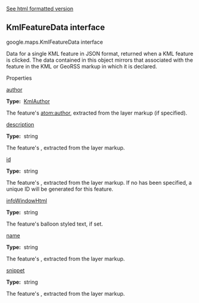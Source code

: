 [See html formatted version](https://huasofoundries.github.io/google-maps-documentation/KmlFeatureData.html)


KmlFeatureData interface
------------------------

google.maps.KmlFeatureData interface

Data for a single KML feature in JSON format, returned when a KML feature is clicked. The data contained in this object mirrors that associated with the feature in the KML or GeoRSS markup in which it is declared.

Properties

[author](#KmlFeatureData.author)

**Type:**  [KmlAuthor](KmlAuthor.md)

The feature's <atom:author>, extracted from the layer markup (if specified).

[description](#KmlFeatureData.description)

**Type:**  string

The feature's <description>, extracted from the layer markup.

[id](#KmlFeatureData.id)

**Type:**  string

The feature's <id>, extracted from the layer markup. If no <id> has been specified, a unique ID will be generated for this feature.

[infoWindowHtml](#KmlFeatureData.infoWindowHtml)

**Type:**  string

The feature's balloon styled text, if set.

[name](#KmlFeatureData.name)

**Type:**  string

The feature's <name>, extracted from the layer markup.

[snippet](#KmlFeatureData.snippet)

**Type:**  string

The feature's <Snippet>, extracted from the layer markup.